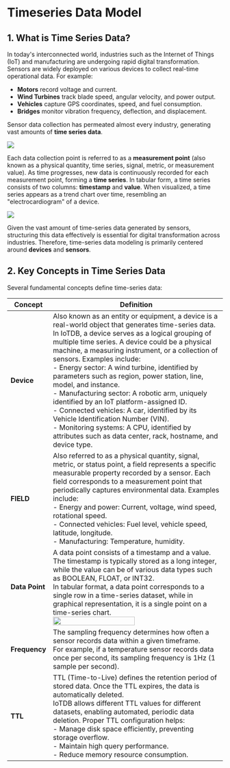 <!--

    Licensed to the Apache Software Foundation (ASF) under one
    or more contributor license agreements.  See the NOTICE file
    distributed with this work for additional information
    regarding copyright ownership.  The ASF licenses this file
    to you under the Apache License, Version 2.0 (the
    "License"); you may not use this file except in compliance
    with the License.  You may obtain a copy of the License at
    
        http://www.apache.org/licenses/LICENSE-2.0
    
    Unless required by applicable law or agreed to in writing,
    software distributed under the License is distributed on an
    "AS IS" BASIS, WITHOUT WARRANTIES OR CONDITIONS OF ANY
    KIND, either express or implied.  See the License for the
    specific language governing permissions and limitations
    under the License.

-->
# Timeseries Data Model

## 1. What is Time Series Data?

In today's interconnected world, industries such as the Internet of Things (IoT) and manufacturing are undergoing rapid digital transformation. Sensors are widely deployed on various devices to collect real-time operational data. For example:

- **Motors** record voltage and current.
- **Wind Turbines** track blade speed, angular velocity, and power output.
- **Vehicles** capture GPS coordinates, speed, and fuel consumption.
- **Bridges** monitor vibration frequency, deflection, and displacement.

Sensor data collection has permeated almost every industry, generating vast amounts of **time series data**.

![](/img/time-series-data-en-01.png)

Each data collection point is referred to as a **measurement point** (also known as a physical quantity, time series, signal, metric, or measurement value). As time progresses, new data is continuously recorded for each measurement point, forming a **time series**. In tabular form, a time series consists of two columns: **timestamp** and **value**. When visualized, a time series appears as a trend chart over time, resembling an "electrocardiogram" of a device.

![](/img/time-series-data-en-02.png)

Given the vast amount of time-series data generated by sensors, structuring this data effectively is essential for digital transformation across industries. Therefore, time-series data modeling is primarily centered around **devices** and **sensors**.

## 2. Key Concepts in Time Series Data

Several fundamental concepts define time-series data:

| Concept                         | Definition                                                                                                                                                                                                                                                                                                                                                                                                                                                                                                                                                                                                                                                                                                             |
| ------------------------------- |------------------------------------------------------------------------------------------------------------------------------------------------------------------------------------------------------------------------------------------------------------------------------------------------------------------------------------------------------------------------------------------------------------------------------------------------------------------------------------------------------------------------------------------------------------------------------------------------------------------------------------------------------------------------------------------------------------------------|
| **Device**              | Also known as an entity or equipment, a device is a real-world object that generates time-series data. In IoTDB, a device serves as a logical grouping of multiple time series. A device could be a physical machine, a measuring instrument, or a collection of sensors. Examples include:<br>- Energy sector: A wind turbine, identified by parameters such as region, power station, line, model, and instance.<br>- Manufacturing sector: A robotic arm, uniquely identified by an IoT platform-assigned ID.<br>- Connected vehicles: A car, identified by its Vehicle Identification Number (VIN).<br>- Monitoring systems: A CPU, identified by attributes such as data center, rack, hostname, and device type. |
| **FIELD**   | Also referred to as a physical quantity, signal, metric, or status point, a field represents a specific measurable property recorded by a sensor. Each field corresponds to a measurement point that periodically captures environmental data. Examples include:<br>- Energy and power: Current, voltage, wind speed, rotational speed.<br>- Connected vehicles: Fuel level, vehicle speed, latitude, longitude.<br>- Manufacturing: Temperature, humidity.                                                                                                                                                                                                                                                            |
| **Data Point**        | A data point consists of a timestamp and a value. The timestamp is typically stored as a long integer, while the value can be of various data types such as BOOLEAN, FLOAT, or INT32. <br>In tabular format, a data point corresponds to a single row in a time-series dataset, while in graphical representation, it is a single point on a time-series chart.<br> <img src="/img/time-series-data-en-03.png" alt="" style="width: 70%;"/>                                                                                                                                                                                                                                                                            |
| **Frequency**       | The sampling frequency determines how often a sensor records data within a given timeframe.<br>For example, if a temperature sensor records data once per second, its sampling frequency is 1Hz (1 sample per second).                                                                                                                                                                                                                                                                                                                                                                                                                                                                                                 |
| **TTL**  | TTL (Time-to-Live) defines the retention period of stored data. Once the TTL expires, the data is automatically deleted.<br>IoTDB allows different TTL values for different datasets, enabling automated, periodic data deletion. Proper TTL configuration helps:<br>- Manage disk space efficiently, preventing storage overflow.<br>- Maintain high query performance.<br>- Reduce memory resource consumption.                                                                                                                                                                                                                                                                                                      |